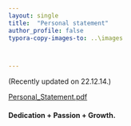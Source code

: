 ```yaml
---
layout: single
title:  "Personal statement"
author_profile: false
typora-copy-images-to: ..\images



---
```

(Recently updated on 22.12.14.)
 
 [Personal_Statement.pdf](..\materials\ps.pdf)
#### Dedication + Passion + Growth.
